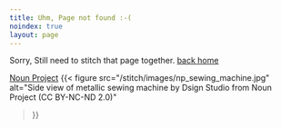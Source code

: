 ```yaml
---
title: Uhm, Page not found :-(
noindex: true
layout: page
---
```


Sorry, Still need to stitch that page together. <a href = '/stitch'>back home</a></p>

  <a
    href="https://thenounproject.com/photo/side-view-of-metallic-sewing-machine-5zrzaA/"
    target="_blank"
    title="Side view of metallic sewing machine Photo"
    >Noun Project</a>
  {{< figure
      src="/stitch/images/np_sewing_machine.jpg"
      alt="Side view of metallic sewing machine by Dsign Studio from Noun Project (CC BY-NC-ND 2.0)"
  >}}
